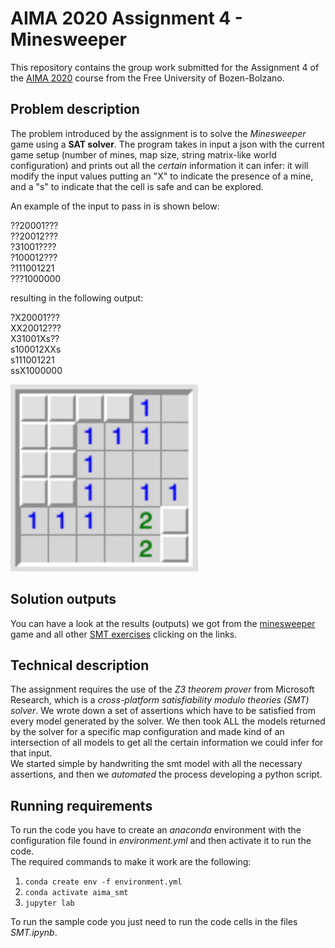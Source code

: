 # AIMA 2020 Assignment 4 - Minesweeper

This repository contains the group work submitted for the Assignment 4 of the [AIMA 2020](https://ole.unibz.it/course/view.php?id=6841) course from the Free University of Bozen-Bolzano.

## Problem description

The problem introduced by the assignment is to solve the _Minesweeper_ game using a **SAT solver**.
The program takes in input a json with the current game setup (number of mines, map size, string matrix-like world configuration) and prints out all the *certain* information it can infer: it will modify the input values putting an "X" to indicate the presence of a mine, and a "s" to indicate that the cell is safe and can be explored. 

An example of the input to pass in is shown below:

??20001???  
??20012???  
?31001????  
?100012???  
?111001221  
???1000000  

resulting in the following output:

?X20001???  
XX20012???  
X31001Xs??  
s100012XXs  
s111001221  
ssX1000000  

<img src="/images/minesweeper.gif"  width="300">

## Solution outputs

You can have a look at the results (outputs) we got from the [minesweeper](https://github.com/giannpelle/AI-lab4-SMT/blob/master/minesweeper_sample.ipynb) game and all other [SMT exercises](https://github.com/giannpelle/AI-lab4-SMT/blob/master/SMT.ipynb) clicking on the links.

## Technical description

The assignment requires the use of the _Z3 theorem prover_ from Microsoft Research, which is a _cross-platform satisfiability modulo theories (SMT) solver_.
We wrote down a set of assertions which have to be satisfied from every model generated by the solver. We then took ALL the models returned by the solver for a specific map configuration and made kind of an intersection of all models to get all the certain information we could infer for that input.   
We started simple by handwriting the smt model with all the necessary assertions, and then we _automated_ the process developing a python script. 

## Running requirements

To run the code you have to create an *anaconda* environment with the configuration file found in *environment.yml* and then activate it to run the code.  
The required commands to make it work are the following:
1. `conda create env -f environment.yml`
2. `conda activate aima_smt`
3. `jupyter lab`

To run the sample code you just need to run the code cells in the files *SMT.ipynb*.
